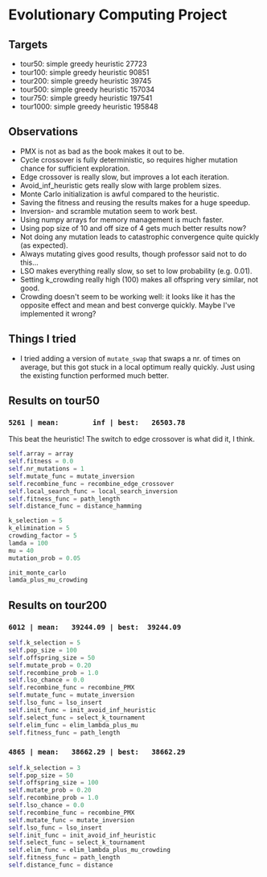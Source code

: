 # Evolutionary Computing Project

## Targets

- tour50: simple greedy heuristic 27723
- tour100: simple greedy heuristic 90851
- tour200: simple greedy heuristic 39745
- tour500: simple greedy heuristic 157034
- tour750: simple greedy heuristic 197541
- tour1000: simple greedy heuristic 195848

## Observations

- PMX is not as bad as the book makes it out to be.
- Cycle crossover is fully deterministic, so requires higher mutation chance for sufficient exploration.
- Edge crossover is really slow, but improves a lot each iteration.
- Avoid_inf_heuristic gets really slow with large problem sizes.
- Monte Carlo initialization is awful compared to the heuristic.
- Saving the fitness and reusing the results makes for a huge speedup.
- Inversion- and scramble mutation seem to work best.
- Using numpy arrays for memory management is much faster.
- Using pop size of 10 and off size of 4 gets much better results now?
- Not doing any mutation leads to catastrophic convergence quite quickly (as expected).
- Always mutating gives good results, though professor said not to do this...
- LSO makes everything really slow, so set to low probability (e.g. 0.01).
- Setting k_crowding really high (100) makes all offspring very similar, not good.
- Crowding doesn't seem to be working well: it looks like it has the opposite effect and mean and best converge quickly.
  Maybe I've implemented it wrong?

## Things I tried

- I tried adding a version of `mutate_swap` that swaps a nr. of times on average, but this got stuck in a local optimum
  really quickly. Just using the existing function performed much better.

## Results on tour50

### `5261 | mean:        inf | best:   26503.78`

This beat the heuristic! The switch to edge crossover is what did it, I think.

```python
self.array = array
self.fitness = 0.0
self.nr_mutations = 1
self.mutate_func = mutate_inversion
self.recombine_func = recombine_edge_crossover
self.local_search_func = local_search_inversion
self.fitness_func = path_length
self.distance_func = distance_hamming

k_selection = 5
k_elimination = 5
crowding_factor = 5
lamda = 100
mu = 40
mutation_prob = 0.05

init_monte_carlo
lamda_plus_mu_crowding
```

## Results on tour200

### `6012 | mean:   39244.09 | best:  39244.09`

```python
self.k_selection = 5
self.pop_size = 100
self.offspring_size = 50
self.mutate_prob = 0.20
self.recombine_prob = 1.0
self.lso_chance = 0.0
self.recombine_func = recombine_PMX
self.mutate_func = mutate_inversion
self.lso_func = lso_insert
self.init_func = init_avoid_inf_heuristic
self.select_func = select_k_tournament
self.elim_func = elim_lambda_plus_mu
self.fitness_func = path_length
```

### `4865 | mean:   38662.29 | best:   38662.29`

```python
self.k_selection = 3
self.pop_size = 50
self.offspring_size = 100
self.mutate_prob = 0.20
self.recombine_prob = 1.0
self.lso_chance = 0.0
self.recombine_func = recombine_PMX
self.mutate_func = mutate_inversion
self.lso_func = lso_insert
self.init_func = init_avoid_inf_heuristic
self.select_func = select_k_tournament
self.elim_func = elim_lambda_plus_mu_crowding
self.fitness_func = path_length
self.distance_func = distance
```

